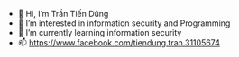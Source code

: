 - 👋 Hi, I’m Trần Tiến Dũng
- 👀 I’m interested in information security and Programming
- 🌱 I’m currently learning information security 
- 📫 https://www.facebook.com/tiendung.tran.31105674

<!---
tdung2804/tdung2804 is a ✨ special ✨ repository because its `README.md` (this file) appears on your GitHub profile.
You can click the Preview link to take a look at your changes.
--->
